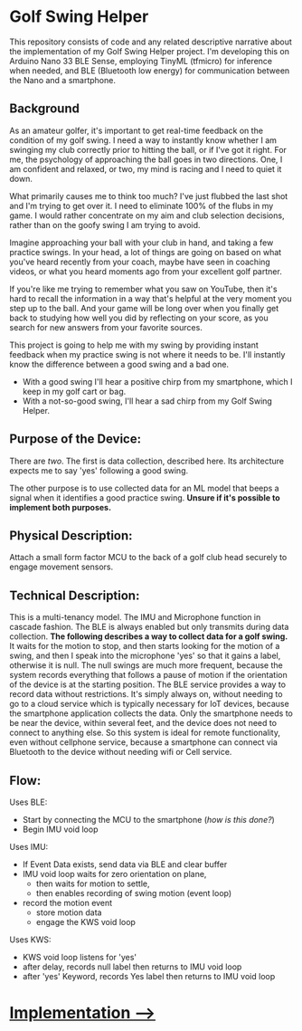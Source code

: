 # Golf Swing Helper
This repository consists of code and any related descriptive narrative about the implementation of my Golf Swing Helper project. I'm developing this on Arduino Nano 33 BLE Sense, employing TinyML (tfmicro) for inference when needed, and BLE (Bluetooth low energy) for communication between the Nano and a smartphone.

## Background
As an amateur golfer, it's important to get real-time feedback on the condition of my golf swing. I need a way to instantly know whether I am swinging my club correctly prior to hitting the ball, or if I've got it right. For me, the psychology of approaching the ball goes in two directions. One, I am confident and relaxed, or two, my mind is racing and I need to quiet it down.  

What primarily causes me to think too much? I've just flubbed the last shot and I'm trying to get over it. I need to eliminate 100% of the flubs in my game. I would rather concentrate on my aim and club selection decisions, rather than on the goofy swing I am trying to avoid.

Imagine approaching your ball with your club in hand, and taking a few practice swings. In your head, a lot of things are going on based on what you've heard recently from your coach, maybe have seen in coaching videos, or what you heard moments ago from your excellent golf partner.

If you're like me trying to remember what you saw on YouTube, then it's hard to recall the information in a way that's helpful at the very moment you step up to the ball. And your game will be long over when you finally get back to studying how well you did by reflecting on your score, as you search for new answers from your favorite sources.

This project is going to help me with my swing by providing instant feedback when my practice swing is not where it needs to be. I'll instantly know the difference between a good swing and a bad one. 
- With a good swing I'll hear a positive chirp from my smartphone, which I keep in my golf cart or bag. 
- With a not-so-good swing, I'll hear a sad chirp from my Golf Swing Helper.

## Purpose of the Device:
There are _two_. The first is data collection, described here. Its architecture expects me to say 'yes' following a good swing. 

The other purpose is to use collected data for an ML model that beeps a signal when it identifies a good practice swing. **Unsure if it's possible to implement both purposes.**

## Physical Description:
Attach a small form factor MCU to the back of a golf club head securely to engage movement sensors.

## Technical Description:
This is a multi-tenancy model. The IMU and Microphone function in cascade fashion. The BLE is always enabled but only transmits during data collection. 
**The following describes a way to collect data for a golf swing.** 
It waits for the motion to stop, and then starts looking for the motion of a swing, and then I speak into the microphone 'yes' so that it gains a label, otherwise it is null. 
The null swings are much more frequent, because the system records everything that follows a pause of motion if the orientation of the device is at the starting position.
The BLE service provides a way to record data without restrictions. It's simply always on, without needing to go to a cloud service which is typically necessary for IoT devices, because the smartphone application collects the data. Only the smartphone needs to be near the device, within several feet, and the device does not need to connect to anything else. So this system is ideal for remote functionality, even without cellphone service, because a smartphone can connect via Bluetooth to the device without needing wifi or Cell service.

## Flow:
Uses BLE:
- Start by connecting the MCU to the smartphone (_how is this done?_)
- Begin IMU void loop

Uses IMU:
- If Event Data exists, send data via BLE and clear buffer
- IMU void loop waits for zero orientation on plane, 
  * then waits for motion to settle, 
  * then enables recording of swing motion (event loop) 
- record the motion event
  * store motion data
  * engage the KWS void loop 

Uses KWS:
- KWS void loop listens for 'yes'
- after delay, records null label then returns to IMU void loop
- after 'yes' Keyword, records Yes label then returns to IMU void loop

# [Implementation -->](implementation.md)
